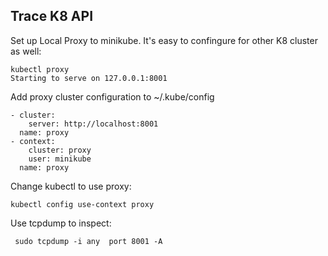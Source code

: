 ## Trace K8 API 

Set up Local Proxy to minikube.  It's easy to confingure for other K8 cluster as well:

```
kubectl proxy
Starting to serve on 127.0.0.1:8001
```
Add proxy cluster configuration to ~/.kube/config
```
- cluster:
    server: http://localhost:8001
  name: proxy
- context:
    cluster: proxy
    user: minikube
  name: proxy
```

Change kubectl to use proxy:
```
kubectl config use-context proxy
```

Use tcpdump to inspect:
```
 sudo tcpdump -i any  port 8001 -A
```



